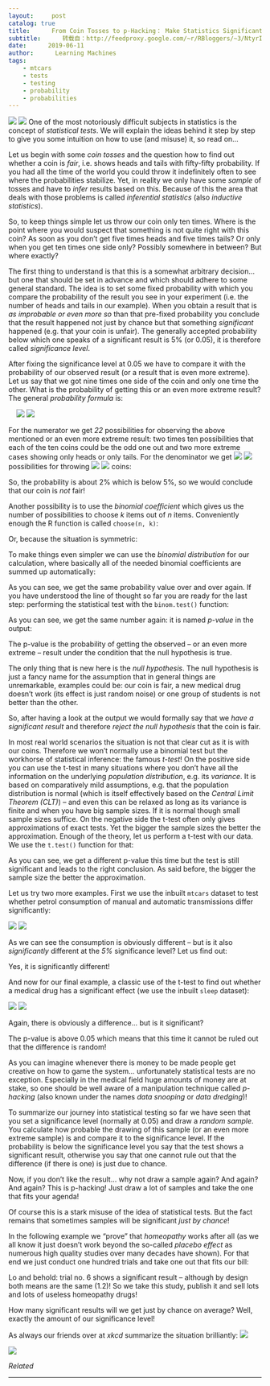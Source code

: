 ```yaml
---
layout:     post
catalog: true
title:      From Coin Tosses to p-Hacking： Make Statistics Significant Again!
subtitle:      转载自：http://feedproxy.google.com/~r/RBloggers/~3/NtyrI8Z6EsI/
date:      2019-06-11
author:      Learning Machines
tags:
    - mtcars
    - tests
    - testing
    - probability
    - probabilities
---
```











![](https://i2.wp.com/blog.ephorie.de/wp-content/uploads/2019/04/juggle-1027150_1280-e1555852819472-170x300.jpg?resize=170%2C300&is-pending-load=1)
![](https://i2.wp.com/blog.ephorie.de/wp-content/uploads/2019/04/juggle-1027150_1280-e1555852819472-170x300.jpg?resize=170%2C300)
One of the most notoriously difficult subjects in statistics is the concept of *statistical tests*. We will explain the ideas behind it step by step to give you some intuition on how to use (and misuse) it, so read on…

Let us begin with some *coin tosses* and the question how to find out whether a coin is *fair*, i.e. shows heads and tails with fifty-fifty probability. If you had all the time of the world you could throw it indefinitely often to see where the probabilities stabilize. Yet, in reality we only have some *sample* of tosses and have to *infer* results based on this. Because of this the area that deals with those problems is called *inferential statistics* (also *inductive statistics*). 

So, to keep things simple let us throw our coin only ten times. Where is the point where you would suspect that something is not quite right with this coin? As soon as you don’t get five times heads and five times tails? Or only when you get ten times one side only? Possibly somewhere in between? But where exactly?

The first thing to understand is that this is a somewhat arbitrary decision… but one that should be set in advance and which should adhere to some general standard. The idea is to set some fixed probability with which you compare the probability of the result you see in your experiment (i.e. the number of heads and tails in our example). When you obtain a result that is *as improbable or even more so* than that pre-fixed probability you conclude that the result happened not just by chance but that something *significant* happened (e.g. that your coin is unfair). The generally accepted probability below which one speaks of a significant result is 5% (or 0.05), it is therefore called *significance level*.

After fixing the significance level at 0.05 we have to compare it with the probability of our observed result (or a result that is even more extreme). Let us say that we got nine times one side of the coin and only one time the other. What is the probability of getting this or an even more extreme result? The general *probability formula* is:

     ![](https://i0.wp.com/blog.ephorie.de/wp-content/ql-cache/quicklatex.com-284763cb80fe2a95f319313c6f42282d_l3.png?resize=450%2C42&is-pending-load=1)
![](https://i0.wp.com/blog.ephorie.de/wp-content/ql-cache/quicklatex.com-284763cb80fe2a95f319313c6f42282d_l3.png?resize=450%2C42)


For the numerator we get *22* possibilities for observing the above mentioned or an even more extreme result: two times ten possibilities that each of the ten coins could be the odd one out and two more extreme cases showing only heads or only tails. For the denominator we get ![](https://i1.wp.com/blog.ephorie.de/wp-content/ql-cache/quicklatex.com-839a7423386982528f06730fa0d5fffb_l3.png?resize=23%2C15&is-pending-load=1)
![](https://i1.wp.com/blog.ephorie.de/wp-content/ql-cache/quicklatex.com-839a7423386982528f06730fa0d5fffb_l3.png?resize=23%2C15)
 possibilities for throwing ![](https://i2.wp.com/blog.ephorie.de/wp-content/ql-cache/quicklatex.com-f2dd7a07a97336ce3d17ca56d2618366_l3.png?resize=17%2C13&is-pending-load=1)
![](https://i2.wp.com/blog.ephorie.de/wp-content/ql-cache/quicklatex.com-f2dd7a07a97336ce3d17ca56d2618366_l3.png?resize=17%2C13)
 coins:

So, the probability is about 2% which is below 5%, so we would conclude that our coin is *not* fair!

Another possibility is to use the *binomial coefficient* which gives us the number of possibilities to choose *k* items out of *n* items. Conveniently enough the R function is called `choose(n, k)`:

Or, because the situation is symmetric:

To make things even simpler we can use the *binomial distribution* for our calculation, where basically all of the needed binomial coefficients are summed up automatically:

As you can see, we get the same probability value over and over again. If you have understood the line of thought so far you are ready for the last step: performing the statistical test with the `binom.test()` function:

As you can see, we get the same number again: it is named *p-value* in the output: 

> 
The p-value is the probability of getting the observed – or an even more extreme – result under the condition that the null hypothesis is true.


The only thing that is new here is the *null hypothesis*. The null hypothesis is just a fancy name for the assumption that in general things are unremarkable, examples could be: our coin is fair, a new medical drug doesn’t work (its effect is just random noise) or one group of students is not better than the other.

So, after having a look at the output we would formally say that we *have a significant result* and therefore *reject the null hypothesis* that the coin is fair.

In most real world scenarios the situation is not that clear cut as it is with our coins. Therefore we won’t normally use a binomial test but the workhorse of statistical inference: the famous *t-test*! On the positive side you can use the t-test in many situations where you don’t have all the information on the underlying *population distribution*, e.g. its *variance*. It is based on comparatively mild assumptions, e.g. that the population distribution is normal (which is itself effectively based on the *Central Limit Theorem (CLT)*) – and even this can be relaxed as long as its variance is finite and when you have big sample sizes. If it is normal though small sample sizes suffice. On the negative side the t-test often only gives approximations of exact tests. Yet the bigger the sample sizes the better the approximation. Enough of the theory, let us perform a t-test with our data. We use the `t.test()` function for that:

As you can see, we get a different p-value this time but the test is still significant and leads to the right conclusion. As said before, the bigger the sample size the better the approximation.

Let us try two more examples. First we use the inbuilt `mtcars` dataset to test whether petrol consumption of manual and automatic transmissions differ significantly:

![](https://i1.wp.com/blog.ephorie.de/wp-content/uploads/2019/06/mtcars-840x600.png?w=450&is-pending-load=1)
![](https://i1.wp.com/blog.ephorie.de/wp-content/uploads/2019/06/mtcars-840x600.png?w=450)


As we can see the consumption is obviously different – but is it also *significantly* different at the *5%* significance level? Let us find out:

Yes, it is significantly different!

And now for our final example, a classic use of the t-test to find out whether a medical drug has a significant effect (we use the inbuilt `sleep` dataset):

![](https://i1.wp.com/blog.ephorie.de/wp-content/uploads/2019/06/sleep-840x600.png?w=450&is-pending-load=1)
![](https://i1.wp.com/blog.ephorie.de/wp-content/uploads/2019/06/sleep-840x600.png?w=450)


Again, there is obviously a difference… but is it significant?

The p-value is above 0.05 which means that this time it cannot be ruled out that the difference is random!

As you can imagine whenever there is money to be made people get creative on how to game the system… unfortunately statistical tests are no exception. Especially in the medical field huge amounts of money are at stake, so one should be well aware of a manipulation technique called *p-hacking* (also known under the names *data snooping* or *data dredging*)!

To summarize our journey into statistical testing so far we have seen that you set a significance level (normally at 0.05) and draw a *random sample*. You calculate how probable the drawing of this sample (or an even more extreme sample) is and compare it to the significance level. If the probability is below the significance level you say that the test shows a significant result, otherwise you say that one cannot rule out that the difference (if there is one) is just due to chance.

Now, if you don’t like the result… why not draw a sample again? And again? And again? This is p-hacking! Just draw a lot of samples and take the one that fits your agenda!

Of course this is a stark misuse of the idea of statistical tests. But the fact remains that sometimes samples will be significant *just by chance*!

In the following example we “prove” that *homeopathy* works after all (as we all know it just doesn’t work beyond the so-called *placebo effect* as numerous high quality studies over many decades have shown). For that end we just conduct one hundred trials and take one out that fits our bill:

Lo and behold: trial no. 6 shows a significant result – although by design both means are the same (1.2)! So we take this study, publish it and sell lots and lots of useless homeopathy drugs!

How many significant results will we get just by chance on average? Well, exactly the amount of our significance level!

As always our friends over at *xkcd* summarize the situation brilliantly:
![](https://i2.wp.com/blog.ephorie.de/wp-content/uploads/2019/06/significant-369x1024.png?resize=369%2C1024&is-pending-load=1)

![](https://i2.wp.com/blog.ephorie.de/wp-content/uploads/2019/06/significant-369x1024.png?resize=369%2C1024)



*Related*







---
